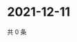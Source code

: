 # 2021-12-11

共 0 条

<!-- BEGIN WEIBO -->
<!-- 最后更新时间 Sat Dec 11 2021 22:12:31 GMT+0800 (China Standard Time) -->

<!-- END WEIBO -->
